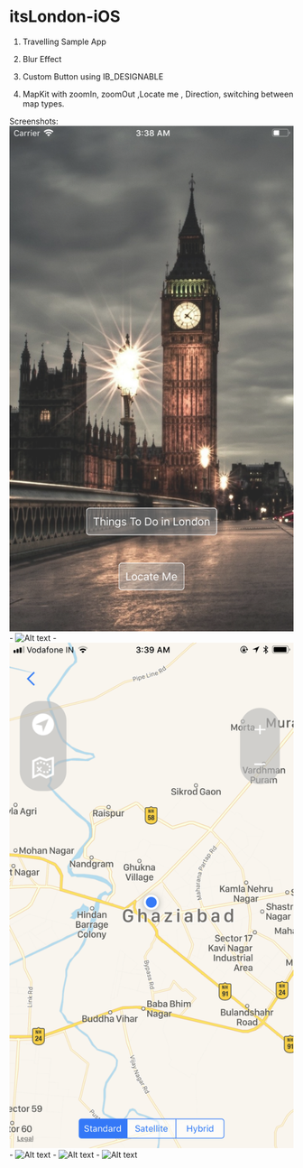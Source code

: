 # itsLondon-iOS

1) Travelling Sample App

2) Blur Effect

3) Custom  Button using IB_DESIGNABLE

4) MapKit with zoomIn, zoomOut ,Locate me , Direction, switching between map types.


Screenshots:
![Alt text](/Screenshots/1.png?raw=true  "1")  -   ![Alt text](/Screenshots/2.png?raw=true  "2") -   ![Alt text](/Screenshots/3.png?raw=true  "3") -   ![Alt text](/Screenshots/4.png?raw=true  "4") -  ![Alt text](/Screenshots/4.png?raw=true  "5") -  ![Alt text](/Screenshots/4.png?raw=true  "6")
